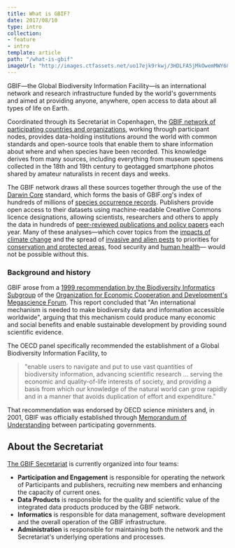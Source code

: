```yaml
---
title: What is GBIF?
date: 2017/08/10
type: intro
collection:
- feature
- intro
template: article
path: "/what-is-gbif"
imageUrl: "http://images.ctfassets.net/uo17ejk9rkwj/3HDLFA5jMkOwemMWY68oSs/62fa299353e4367e2337f3fdaf7da782/ara-macao-cropped.jpeg"
---
```

GBIF—the Global Biodiversity Information Facility—is an international network and research infrastructure funded by the world's governments and aimed at providing anyone, anywhere, open access to data about all types of life on Earth. 

Coordinated through its Secretariat in Copenhagen, the [GBIF network of participating countries and organizations](/the-gbif-network), working through participant nodes, provides data-holding institutions around the world with common standards and open-source tools that enable them to share information about where and when species have been recorded. This knowledge derives from many sources, including everything from museum specimens collected in the 18th and 19th century to geotagged smartphone photos shared by amateur naturalists in recent days and weeks. 

The GBIF network draws all these sources together through the use of the [Darwin Core](/darwin-core) standard, which forms the basis of GBIF.org's index of hundreds of millions of [species occurrence records](/occurrence/search). Publishers provide open access to their datasets using machine-readable Creative Commons licence designations, allowing scientists, researchers and others to apply the data in hundreds of [peer-reviewed publications and policy papers](/resource/search?contentType=literature) each year. Many of these analyses—which cover topics from the [impacts of climate change](/resource/search?contentType=literature&literatureType=journal&topics=Climate_change) and the spread of [invasive and alien pests](/resource/search?contentType=literature&literatureType=journal&topics=Invasives) to priorities for [conservation and protected areas](/resource/search?contentType=literature&literatureType=journal&topics=Conservation), food security and [human health](/resource/search?contentType=literature&literatureType=journal&topics=Human_health)— would not be possible without this.

### Background and history

GBIF arose from a [1999 recommendation by the Biodiversity Informatics Subgroup](http://www.oecd.org/science/sci-tech/2105199.pdf) of the [Organization for Economic Cooperation and Development's Megascience Forum](http://www.oecd.org). This report concluded that "An international mechanism is needed to make biodiversity data and information accessible worldwide", arguing that this mechanism could produce many economic and social benefits and enable sustainable development by providing sound scientific evidence.

The OECD panel specifically recommended the establishment of a Global Biodiversity Information Facility, to 

> "enable users to navigate and put to use vast quantities of biodiversity information, advancing scientific research ... serving the economic and quality-of-life interests of society, and providing a basis from which our knowledge of the natural world can grow rapidly and in a manner that avoids duplication of effort and expenditure."

That recommendation was endorsed by OECD science ministers and, in 2001, GBIF was officially established through [Memorandum of Understanding](/document/80661) between participating governments.

## About the Secretariat

[The GBIF Secretariat](/contact-us) is currently organized into four teams:

+ **Participation and Engagement** is responsible for operating the network of Participants and publishers, recruiting new members and enhancing the capacity of current ones.
+ **Data Products** is responsible for the quality and scientific value of the integrated data products produced by the GBIF network.
+ **Informatics** is responsible for data management, software development and the overall operation of the GBIF infrastructure.
+ **Administration** is responsible for maintaining both the network and the Secretariat's underlying operations and processes.